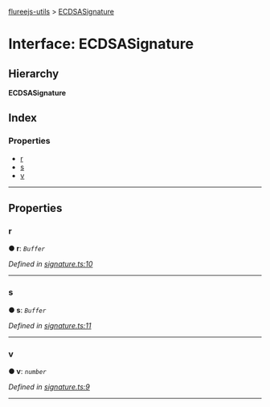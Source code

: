 [flureejs-utils](../README.md) > [ECDSASignature](../interfaces/ecdsasignature.md)

# Interface: ECDSASignature

## Hierarchy

**ECDSASignature**

## Index

### Properties

- [r](ecdsasignature.md#r)
- [s](ecdsasignature.md#s)
- [v](ecdsasignature.md#v)

---

## Properties

<a id="r"></a>

### r

**● r**: _`Buffer`_

_Defined in [signature.ts:10](https://github.com/StylusFrost/flureejs-utils/blob/f4d17fa/src/signature.ts#L10)_

---

<a id="s"></a>

### s

**● s**: _`Buffer`_

_Defined in [signature.ts:11](https://github.com/StylusFrost/flureejs-utils/blob/f4d17fa/src/signature.ts#L11)_

---

<a id="v"></a>

### v

**● v**: _`number`_

_Defined in [signature.ts:9](https://github.com/StylusFrost/flureejs-utils/blob/f4d17fa/src/signature.ts#L9)_

---
